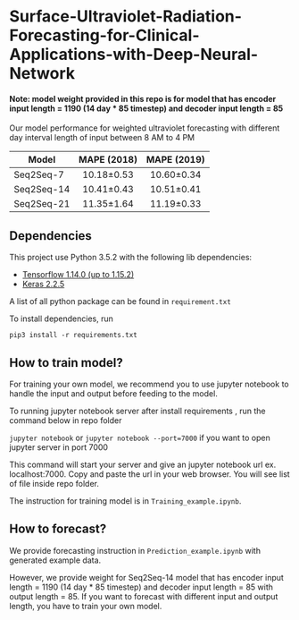 # Surface-Ultraviolet-Radiation-Forecasting-for-Clinical-Applications-with-Deep-Neural-Network


#### Note: model weight provided in this repo is for model that has encoder input length = 1190 (14 day * 85 timestep) and decoder input length = 85

Our model performance for weighted ultraviolet forecasting with different day interval length of input between 8 AM to 4 PM

| Model   | MAPE (2018) |  MAPE (2019) |
| ------------- |:-------------:|:-------------:|
| Seq2Seq-7  | 10.18±0.53 | 10.60±0.34 |
| Seq2Seq-14  | 10.41±0.43 | 10.51±0.41 |
| Seq2Seq-21  |  11.35±1.64 | 11.19±0.33 |

## Dependencies

This project use Python 3.5.2 with the following lib dependencies:

* [Tensorflow 1.14.0 (up to 1.15.2)](https://www.tensorflow.org/)
* [Keras 2.2.5](https://keras.io/)

A list of all python package can be found in `requirement.txt`

To install dependencies, run

`pip3 install -r requirements.txt`

## How to train model?

For training your own model, we recommend you to use jupyter notebook to handle the input and output before feeding to the model. 

To running jupyter notebook server after install requirements , run the command below in repo folder

`jupyter notebook` or `jupyter notebook --port=7000` if you want to open jupyter server in port 7000 

This command will start your server and give an jupyter notebook url ex. localhost:7000. Copy and paste the url in your web browser. You will see list of file inside repo folder.

The instruction for training model is in `Training_example.ipynb`.


## How to forecast?

We provide forecasting instruction in `Prediction_example.ipynb` with generated example data.

 However, we provide weight for Seq2Seq-14 model that has encoder input length = 1190 (14 day * 85 timestep) and decoder input length = 85 with output length = 85. If you want to forecast with different input and output length, you have to train your own model.
